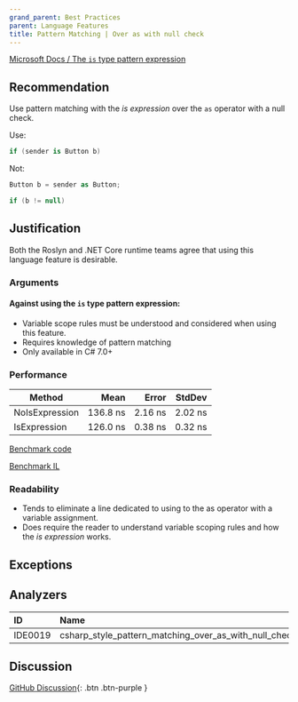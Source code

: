 ```yaml
---
grand_parent: Best Practices
parent: Language Features
title: Pattern Matching | Over as with null check
---
```


[Microsoft Docs / The `is` type pattern expression](https://docs.microsoft.com/en-us/dotnet/csharp/pattern-matching#the-is-type-pattern-expression)



## Recommendation

Use pattern matching with the *is expression* over the `as` operator with a null check.

Use:

```cs
if (sender is Button b)
```

Not:

```cs
Button b = sender as Button;

if (b != null)
```

## Justification

Both the Roslyn and .NET Core runtime teams agree that using this language feature is desirable.

### Arguments

#### Against using the `is` type pattern expression:

- Variable scope rules must be understood and considered when using this feature.
- Requires knowledge of pattern matching
- Only available in C# 7.0+

### Performance

|         Method |     Mean |   Error |  StdDev |
|--------------- |---------:|--------:|--------:|
| NoIsExpression | 136.8 ns | 2.16 ns | 2.02 ns |
|   IsExpression | 126.0 ns | 0.38 ns | 0.32 ns |

[Benchmark code](https://github.com/kmgallahan/Style-as-Code/blob/master/Benchmarks/pattern_matching_over_as_with_null_check_benchmark.cs)

[Benchmark IL](https://github.com/kmgallahan/Style-as-Code/blob/master/Benchmarks/pattern_matching_over_as_with_null_check_benchmark_IL)

### Readability

- Tends to eliminate a line dedicated to using to the as operator with a variable assignment.
- Does require the reader to understand variable scoping rules and how the *is expression* works.

## Exceptions

## Analyzers

| ID | Name | Value
|:-|:-|:-|
| IDE0019 | csharp_style_pattern_matching_over_as_with_null_check | true:suggestion |

## Discussion

[GitHub Discussion](https://github.com/kmgallahan/Style-as-Code/issues/7){: .btn .btn-purple }
